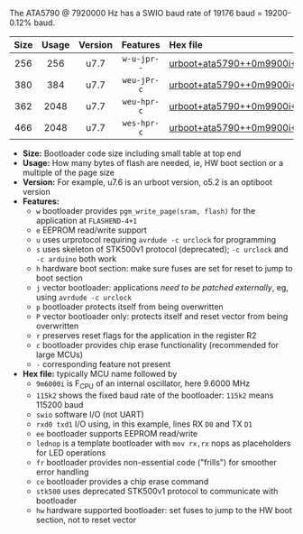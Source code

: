 The ATA5790 @ 7920000 Hz has a SWIO baud rate of 19176 baud = 19200-0.12% baud.

|Size|Usage|Version|Features|Hex file|
|:-:|:-:|:-:|:-:|:--|
|256|256|u7.7|`w-u-jpr--`|[urboot+ata5790++0m9900i++++2k4_swio_rxb0_txb1_lednop.hex](https://raw.githubusercontent.com/stefanrueger/urboot.hex/main/mcus/ata5790/internal_oscillator/fint++0m9900_Hz/br++++2k4_bps/urboot+ata5790++0m9900i++++2k4_swio_rxb0_txb1_lednop.hex)|
|380|384|u7.7|`weu-jPr-c`|[urboot+ata5790++0m9900i++++2k4_swio_rxb0_txb1_ee_lednop_fr_ce.hex](https://raw.githubusercontent.com/stefanrueger/urboot.hex/main/mcus/ata5790/internal_oscillator/fint++0m9900_Hz/br++++2k4_bps/urboot+ata5790++0m9900i++++2k4_swio_rxb0_txb1_ee_lednop_fr_ce.hex)|
|362|2048|u7.7|`weu-hpr-c`|[urboot+ata5790++0m9900i++++2k4_swio_rxb0_txb1_ee_lednop_fr_ce_hw.hex](https://raw.githubusercontent.com/stefanrueger/urboot.hex/main/mcus/ata5790/internal_oscillator/fint++0m9900_Hz/br++++2k4_bps/urboot+ata5790++0m9900i++++2k4_swio_rxb0_txb1_ee_lednop_fr_ce_hw.hex)|
|466|2048|u7.7|`wes-hpr-c`|[urboot+ata5790++0m9900i++++2k4_swio_rxb0_txb1_ee_lednop_fr_ce_stk500_hw.hex](https://raw.githubusercontent.com/stefanrueger/urboot.hex/main/mcus/ata5790/internal_oscillator/fint++0m9900_Hz/br++++2k4_bps/urboot+ata5790++0m9900i++++2k4_swio_rxb0_txb1_ee_lednop_fr_ce_stk500_hw.hex)|

- **Size:** Bootloader code size including small table at top end
- **Usage:** How many bytes of flash are needed, ie, HW boot section or a multiple of the page size
- **Version:** For example, u7.6 is an urboot version, o5.2 is an optiboot version
- **Features:**
  + `w` bootloader provides `pgm_write_page(sram, flash)` for the application at `FLASHEND-4+1`
  + `e` EEPROM read/write support
  + `u` uses urprotocol requiring `avrdude -c urclock` for programming
  + `s` uses skeleton of STK500v1 protocol (deprecated); `-c urclock` and `-c arduino` both work
  + `h` hardware boot section: make sure fuses are set for reset to jump to boot section
  + `j` vector bootloader: applications *need to be patched externally*, eg, using `avrdude -c urclock`
  + `p` bootloader protects itself from being overwritten
  + `P` vector bootloader only: protects itself and reset vector from being overwritten
  + `r` preserves reset flags for the application in the register R2
  + `c` bootloader provides chip erase functionality (recommended for large MCUs)
  + `-` corresponding feature not present
- **Hex file:** typically MCU name followed by
  + `9m6000i` is F<sub>CPU</sub> of an internal oscillator, here 9.6000 MHz
  + `115k2` shows the fixed baud rate of the bootloader: `115k2` means 115200 baud
  + `swio` software I/O (not UART)
  + `rxd0 txd1` I/O using, in this example, lines RX `D0` and TX `D1`
  + `ee` bootloader supports EEPROM read/write
  + `lednop` is a template bootloader with `mov rx,rx` nops as placeholders for LED operations
  + `fr` bootloader provides non-essential code ("frills") for smoother error handling
  + `ce` bootloader provides a chip erase command
  + `stk500` uses deprecated STK500v1 protocol to communicate with bootloader
  + `hw` hardware supported bootloader: set fuses to jump to the HW boot section, not to reset vector
